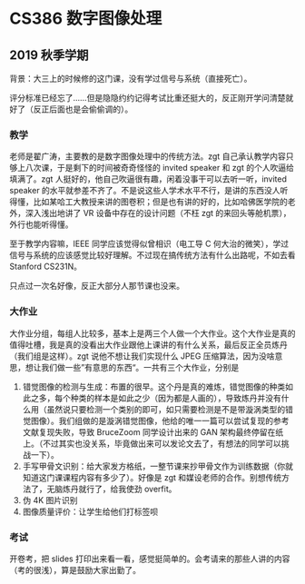 
# CS386 数字图像处理

## 2019 秋季学期

背景：大三上的时候修的这门课，没有学过信号与系统（直接死亡）。

评分标准已经忘了……但是隐隐约约记得考试比重还挺大的，反正刚开学问清楚就好了（反正后面也是会偷偷调的）。

### 教学

老师是翟广涛，主要教的是数字图像处理中的传统方法。zgt 自己承认教学内容只够上八次课，于是剩下的时间被奇奇怪怪的 invited speaker 和 zgt 的个人吹逼给填满了。zgt 人挺好的，他自己吹逼很有趣，闲着没事干可以去听一听，invited speaker 的水平就参差不齐了。不是说这些人学术水平不行，是讲的东西没人听得懂，比如某哈工大教授来讲的图卷积；但是也有讲的好的，比如哈佛医学院的老外，深入浅出地讲了 VR 设备中存在的设计问题（不枉 zgt 的来回头等舱机票），外行也能听得懂。

至于教学内容嘛，IEEE 同学应该觉得似曾相识（电工导 C 何大治的微笑），学过信号与系统的应该感觉比较好理解。不过现在搞传统方法有什么出路呢，不如去看 Stanford CS231N。

只点过一次名好像，反正大部分人那节课也没来。

### 大作业

大作业分组，每组人比较多，基本上是两三个人做一个大作业。这个大作业是真的值得吐槽，我是真的没看出大作业跟他上课讲的有什么关系，最后反正全员炼丹（我们组是这样）。zgt 说他不想让我们实现什么 JPEG 压缩算法，因为没啥意思，想让我们做一些”有意思的东西“。一共有三个大作业，分别是

1. 错觉图像的检测与生成：布置的很早。这个丹是真的难炼，错觉图像的种类如此之多，每个种类的样本是如此之少（因为都是人画的），导致炼丹并没有什么用（虽然说只要检测一个类别的即可，如只需要检测是不是带漩涡类型的错觉图像）。我们组做的是漩涡错觉图像，他给的唯一一篇可以尝试复现的参考文献复现失败，导致 BruceZoom 同学设计出来的 GAN 架构最终停留在纸上。（不过其实也没关系，毕竟做出来可以发论文去了，有想法的同学可以挑战一下）。
2. 手写甲骨文识别：给大家发方格纸，一整节课来抄甲骨文作为训练数据（你就知道这门课课程内容有多少了）。好像是 zgt 和媒设老师的合作。别想传统方法了，无脑炼丹就行了，给我使劲 overfit。
3. 伪 4K 图片识别
4. 图像质量评价：让学生给他们打标签呗

### 考试

开卷考，把 slides 打印出来看一看，感觉挺简单的。会考请来的那些人讲的内容（考的很浅），算是鼓励大家出勤了。
